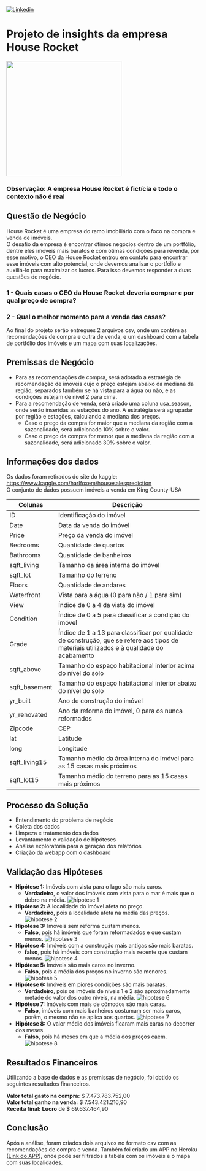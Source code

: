[![Linkedin](https://img.shields.io/badge/-linkedin-blue?logo=linkedin&link=https://www.linkedin.com/in/jhonatanmarques/)](https://www.linkedin.com/in/jhonatanmarques/)

# Projeto de insights da empresa House Rocket
<img src="https://github.com/jhonatanmarques92/house_rocket_insight_project/blob/main/img/House-For-Sale.jpg" width="300" height="300">

### Observação: A empresa House Rocket é fictícia e todo o contexto não é real

## Questão de Negócio  
House Rocket é uma empresa do ramo imobiliário com o foco na compra e venda de imóveis.  
O desafio da empresa é encontrar ótimos negócios dentro de um portfólio, dentre eles imóveis mais baratos e com ótimas condições para revenda, por esse motivo,
o CEO da House Rocket entrou em contato para encontrar esse imóveis com alto potencial, onde devemos analisar o portfólio e auxiliá-lo para maximizar os lucros. Para isso devemos responder a duas questões de negócio.  
### 1 - Quais casas o CEO da House Rocket deveria comprar e por qual preço de compra?  
### 2 - Qual o melhor momento para a venda das casas?  
Ao final do projeto serão entregues 2 arquivos csv, onde um contém as recomendações de compra e outra de venda, e um dashboard com a tabela de portfólio dos imóveis e um mapa com suas localizações.  

## Premissas de Negócio  
- Para as recomendações de compra, será adotado a estratégia de recomendação de imóveis cujo o preço estejam abaixo da mediana da região, separados também se há vista para a água ou não, e as condições estejam de nível 2 para cima.
- Para a recomendação de venda, será criado uma coluna usa_season, onde serão inseridas as estações do ano. A estratégia será agrupadar por região e estações, calculando a 
mediana dos preços.
  - Caso o preço da compra for maior que a mediana da região com a sazonalidade, será adicionado 10% sobre o valor.
  - Caso o preço da compra for menor que a mediana da região com a sazonalidade, será adicionado 30% sobre o valor.

## Informações dos dados  
Os dados foram retirados do site do kaggle: https://www.kaggle.com/harlfoxem/housesalesprediction  
O conjunto de dados possuem imóveis a venda em King County-USA

| Colunas | Descrição |
| ------- | --------- |
| ID      | Identificação do imóvel |
| Date    | Data da venda do imóvel |
| Price   | Preço da venda do imóvel |
| Bedrooms | Quantidade de quartos |
| Bathrooms | Quantidade de banheiros |
| sqft_living | Tamanho da área interna do imóvel |
| sqft_lot    | Tamanho do terreno |
| Floors    | Quantidade de andares |
| Waterfront    | Vista para a água (0 para não / 1 para sim) |
| View        | Índice de 0 a 4 da vista do imóvel |
| Condition   | Índice de 0 a 5 para classificar a condição do imóvel |
| Grade       | Índice de 1 a 13 para classificar por qualidade de construção, que se refere aos tipos de materiais utilizados e à qualidade do acabamento |
| sqft_above    | Tamanho do espaço habitacional interior acima do nível do solo |
| sqft_basement    | Tamanho do espaço habitacional interior abaixo do nível do solo |
| yr_built    | Ano de construção do imóvel |
| yr_renovated    | Ano da reforma do imóvel, 0 para os nunca reformados |
| Zipcode     | CEP |
| lat         | Latitude |
| long        | Longitude |
| sqft_living15    | Tamanho médio da área interna do imóvel para as 15 casas mais próximos |
| sqft_lot15    | Tamanho médio do terreno para as 15 casas mais próximos |   

## Processo da Solução  
- Entendimento do problema de negócio  
- Coleta dos dados  
- Limpeza e tratamento dos dados   
- Levantamento e validação de hipóteses
- Análise exploratória para a geração dos relatórios
- Criação da webapp com o dashboard  

## Validação das Hipóteses
- **Hipótese 1:** Imóveis com vista para o lago são mais caros.
  - **Verdadeiro**, o valor dos imóveis com vista para o mar é mais que o dobro na média.
  ![hipotese 1](https://github.com/jhonatanmarques92/house_rocket_insight_project/blob/main/img/h1.png)
- **Hipótese 2:** A localidade do imóvel afeta no preço.
  - **Verdadeiro**, pois a localidade afeta na média das preços.
  ![hipotese 2](https://github.com/jhonatanmarques92/house_rocket_insight_project/blob/main/img/h2.png)
- **Hipótese 3:** Imóveis sem reforma custam menos.
  - **Falso**, pois há imóveis que foram reformadados e que custam menos.
  ![hipotese 3](https://github.com/jhonatanmarques92/house_rocket_insight_project/blob/main/img/h3.png)
- **Hipótese 4:** Imóveis com a construção mais antigas são mais baratas.
  - **falso**, pois há imóveis com construção mais recente que custam menos.
  ![hipotese 4](https://github.com/jhonatanmarques92/house_rocket_insight_project/blob/main/img/h4.png)
- **Hipótese 5:** Imóveis são mais caros no inverno.
  - **Falso**, pois a média dos preços no inverno são menores.
  ![hipotese 5](https://github.com/jhonatanmarques92/house_rocket_insight_project/blob/main/img/h5.png)
- **Hipótese 6:** Imóveis em piores condições são mais baratas.
  - **Verdadeiro**, pois os imóveis de níveis 1 e 2 são aproximadamente metade do valor dos outro níveis, na média.
  ![hipotese 6](https://github.com/jhonatanmarques92/house_rocket_insight_project/blob/main/img/h6.png)
- **Hipótese 7:** Imóveis com mais de cômodos são mais caras.
  - **Falso**, imóveis com mais banheiros costumam ser mais caros, porém, o mesmo não se aplica aos quartos.
  ![hipotese 7](https://github.com/jhonatanmarques92/house_rocket_insight_project/blob/main/img/h7.png)
- **Hipótese 8:** O valor médio dos imóveis ficaram mais caras no decorrer dos meses.
  - **Falso**, pois há meses em que a média dos preços caem.
  ![hipotese 8](https://github.com/jhonatanmarques92/house_rocket_insight_project/blob/main/img/h8.png)

## Resultados Financeiros
Utilizando a base de dados e as premissas de negócio, foi obtido os seguintes resultados financeiros. 

**Valor total gasto na compra:** $ 7.473.783.752,00  
**Valor total ganho na venda:** $ 7.543.421.216,90  
**Receita final:** **Lucro** de $ 69.637.464,90 

## Conclusão
Após a análise, foram criados dois arquivos no formato csv com as recomendações de compra e venda. Também foi criado um APP no Heroku ([Link do APP](https://house-rocket-analyze.herokuapp.com/)), onde pode ser filtrados a tabela com os imóveis e o mapa com suas localidades.
